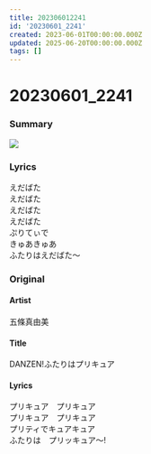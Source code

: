 ```yaml
---
title: 202306012241
id: '20230601_2241'
created: 2023-06-01T00:00:00.000Z
updated: 2025-06-20T00:00:00.000Z
tags: []
---
```

# 20230601_2241

### Summary

![](https://x.com/Starlystrongest/status/1664265828408365057)

### Lyrics

えだばた  
えだばた  
えだばた  
えだばた  
ぷりてぃで  
きゅあきゅあ  
ふたりはえだばた〜  

### Original

#### Artist

五條真由美

#### Title

DANZEN!ふたりはプリキュア

#### Lyrics
 
プリキュア　プリキュア  
プリキュア　プリキュア  
プリティでキュアキュア  
ふたりは　プリッキュア～!  


